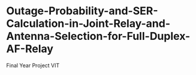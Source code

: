 # Outage-Probability-and-SER-Calculation-in-Joint-Relay-and-Antenna-Selection-for-Full-Duplex-AF-Relay
Final Year Project VIT
